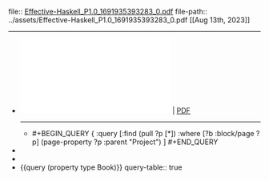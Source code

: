 file:: [Effective-Haskell_P1.0_1691935393283_0.pdf](../assets/Effective-Haskell_P1.0_1691935393283_0.pdf)
file-path:: ../assets/Effective-Haskell_P1.0_1691935393283_0.pdf
[[Aug 13th, 2023]] 
***

- ![Viewer](../assets/Effective-Haskell_P1.0_1691935393283_0.pdf) | [PDF](../assets/Effective-Haskell_P1.0_1691935393283_0.pdf)
  ***
	- #+BEGIN_QUERY
	  {
	  :query [:find (pull ?p [*])
	  :where
	  [?b :block/page ?p]
	  (page-property ?p :parent "Project")
	  ]
	  #+END_QUERY
-
-
- {{query (property type Book)}}
  query-table:: true